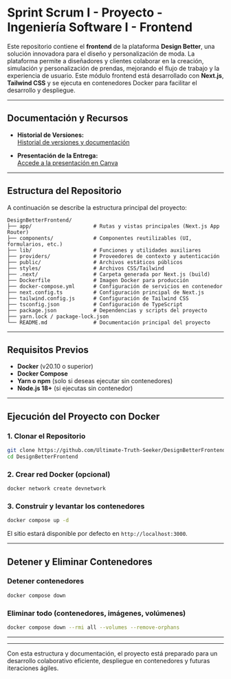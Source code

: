 # Sprint Scrum I - Proyecto - Ingeniería Software I - Frontend

Este repositorio contiene el **frontend** de la plataforma **Design Better**, una solución innovadora para el diseño y personalización de moda. La plataforma permite a diseñadores y clientes colaborar en la creación, simulación y personalización de prendas, mejorando el flujo de trabajo y la experiencia de usuario. Este módulo frontend está desarrollado con **Next.js**, **Tailwind CSS** y se ejecuta en contenedores Docker para facilitar el desarrollo y despliegue.

---

## Documentación y Recursos

- **Historial de Versiones:**  
  [Historial de versiones y documentación](https://uvggt-my.sharepoint.com/:w:/g/personal/piv23574_uvg_edu_gt/EZJRR6nZmgVLvWhW3ljZVaABUmeDmoFEFqZ2tBmaSOk5ng?e=v5Vjpr)

- **Presentación de la Entrega:**  
  [Accede a la presentación en Canva](https://www.canva.com/design/DAGj6A2ls68/VbwZEe7RZ4ySxEQi0gXDhA/edit?utm_content=DAGj6A2ls68&utm_campaign=designshare&utm_medium=link2&utm_source=sharebutton)

---

## Estructura del Repositorio

A continuación se describe la estructura principal del proyecto:

```
DesignBetterFrontend/
├── app/                    # Rutas y vistas principales (Next.js App Router)
├── components/             # Componentes reutilizables (UI, formularios, etc.)
├── lib/                    # Funciones y utilidades auxiliares
├── providers/              # Proveedores de contexto y autenticación
├── public/                 # Archivos estáticos públicos
├── styles/                 # Archivos CSS/Tailwind
├── .next/                  # Carpeta generada por Next.js (build)
├── Dockerfile              # Imagen Docker para producción
├── docker-compose.yml      # Configuración de servicios en contenedor
├── next.config.ts          # Configuración principal de Next.js
├── tailwind.config.js      # Configuración de Tailwind CSS
├── tsconfig.json           # Configuración de TypeScript
├── package.json            # Dependencias y scripts del proyecto
├── yarn.lock / package-lock.json
└── README.md               # Documentación principal del proyecto
```

---

## Requisitos Previos

- **Docker** (v20.10 o superior)
- **Docker Compose**
- **Yarn o npm** (solo si deseas ejecutar sin contenedores)
- **Node.js 18+** (si ejecutas sin contenedor)

---

## Ejecución del Proyecto con Docker

### 1. Clonar el Repositorio
```bash
git clone https://github.com/Ultimate-Truth-Seeker/DesignBetterFrontend.git
cd DesignBetterFrontend
```

### 2. Crear red Docker (opcional)
```bash
docker network create devnetwork
```

### 3. Construir y levantar los contenedores
```bash
docker compose up -d
```

El sitio estará disponible por defecto en `http://localhost:3000`.

---

## Detener y Eliminar Contenedores

### Detener contenedores
```bash
docker compose down
```

### Eliminar todo (contenedores, imágenes, volúmenes)
```bash
docker compose down --rmi all --volumes --remove-orphans
```

---

---

Con esta estructura y documentación, el proyecto está preparado para un desarrollo colaborativo eficiente, despliegue en contenedores y futuras iteraciones ágiles.
```
